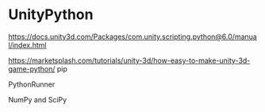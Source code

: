 # UnityPython

https://docs.unity3d.com/Packages/com.unity.scripting.python@6.0/manual/index.html

https://marketsplash.com/tutorials/unity-3d/how-easy-to-make-unity-3d-game-python/
pip

PythonRunner


NumPy and SciPy 